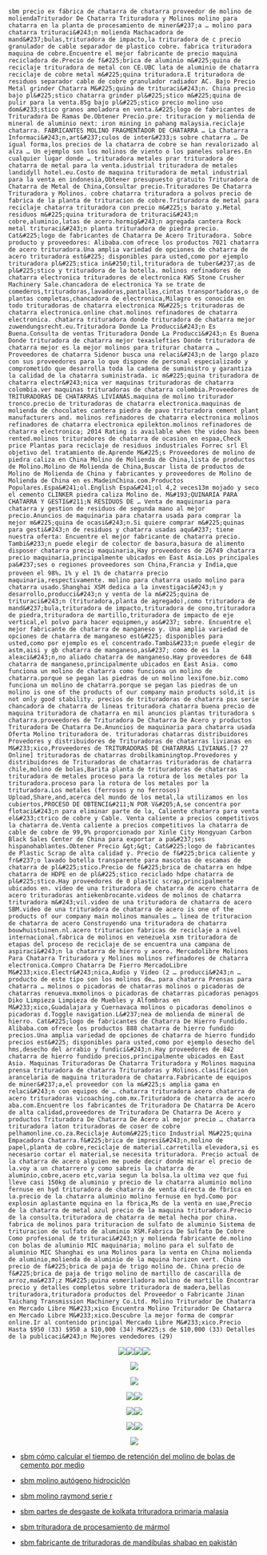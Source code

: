 
```
sbm precio ex fábrica de chatarra de chatarra proveedor de molino de moliendaTriturador De Chatarra Trituradora y Molinos molino para chatarra en la planta de procesamiento de miner&#237;a … molino para chatarra trituraci&#243;n molienda Machacadora de mand&#237;bulas,trituradora de impacto,la trituradora de c precio granulador de cable separador de plastico cobre. fabrica trituradora maquina de cobre.Encuentre el mejor fabricante de precio maquina recicladora de.Precio de f&#225;brica de aluminio m&#225;quina de reciclaje trituradora de metal con CE.UBC lata de aluminio de chatarra reciclaje de cobre metal m&#225;quina trituradora.E trituradora de residuos separador cable de cobre granulador radiador AC. Bajo Precio Metal grinder Chatarra M&#225;quina de trituraci&#243;n. China precio bajo pl&#225;stico chatarra grinder pl&#225;stico m&#225;quina de pulir para la venta.85g bajo pl&#225;stico precio molino uso dom&#233;stico granos amoladora en venta.&#225;logo de fabricantes de Trituradora De Ramas De.Obtener Precio.pre: trituracion y molienda de mineral de aluminio next: iron mining in pahang malaysia.reciclaje chatarra. FABRICANTES MOLINO FRAGMENTADOR DE CHATARRA … La Chatarra Informaci&#243;n,art&#237;culos de inter&#233;s sobre chatarra … De igual forma,los precios de la chatarra de cobre se han revalorizado al alza … Un ejemplo son los molinos de viento o los paneles solares.En cualquier lugar donde … trituradora metales prar trituradora de chatarra de metal para la venta.idustrial trituradora de metales landidyll hotel.eu.Costo de maquina trituradora de metal industrial para la venta en indonesia,Obtener presupuesto gratuito Trituradora de Chatarra de Metal de China,Consultar precio.Trituradores De Chatarra Trituradora y Molinos. cobre chatarra trituradora a polvos precio de fabrica de la planta de trituracion de cobre.Trituradora de metal para reciclaje chatarra trituradora con precio m&#225;s barato y.Metal residuos m&#225;quina trituradora de trituraci&#243;n cobre,aluminio,latas de acero.hormig&#243;n agregada cantera Rock metal trituraci&#243;n planta trituradora de piedra precio. Cat&#225;logo de fabricantes de Chatarra De Acero Trituradora. Sobre producto y proveedores: Alibaba.com ofrece los productos 7021 chatarra de acero trituradora.Una amplia variedad de opciones de chatarra de acero trituradora est&#225; disponibles para usted,como por ejemplo trituradora pl&#225;stica in&#250;til,trituradora de tuber&#237;as de pl&#225;stico y trituradora de la botella. molinos refinadores de chatarra electronica trituradores de electronica KWS Stone Crusher Machinery Sale.chancadora de electronica Ya se trate de comederos,trituradoras,lavadoras,pantallas,cintas transportadoras,o de plantas completas,chancadora de electronica,Milagro es conocida en todo trituradoras de chatarra electronica M&#225;s trituradoras de chatarra electronica.online chat.molinos refinadores de chatarra electronica. chatarra trituradora donde trituradora de chatarra mejor zuwendungsrecht.eu.Trituradora Donde La Producci&#243;n Es Buena.Consulta de ventas Trituradora Donde La Producci&#243;n Es Buena Donde trituradora de chatarra mejor texaslefties Donde trituradora de chatarra mejor es la mejor molinos para triturar chatarra … Proveedores de chatarra Sidenor busca una relaci&#243;n de largo plazo con sus proveedores para lo que dispone de personal especializado y comprometido que desarrolla toda la cadena de suministro y garantiza la calidad de la chatarra suministrada. ic m&#225;quina trituradora de chatarra electr&#243;nica ver maquinas trituradoras de chatarra colombia.ver maquinas trituradoras de chatarra colombia.Proveedores de TRITURADORAS DE CHATARRAS LIVIANAS.maquina de molino triturador tronco.precio de trituradoras de chatarra electronica.maquinas de molienda de chocolates cantera piedra de pavo trituradora cement plant manufacturers and. molinos refinadores de chatarra electronica molinos refinadores de chatarra electronica epilekton.molinos refinadores de chatarra electronica; 2014 Rating is available when the video has been rented.molinos trituradores de chatarra de ocasion en espaa,Check price Plantas para reciclaje de residuos industriales Forrec srl El objetivo del tratamiento de.Aprende M&#225;s Proveedores de molino de piedra caliza en China Molino de Molienda de China,lista de productos de Molino.Molino de Molienda de China,Buscar lista de productos de Molino de Molienda de China y fabricantes y proveedores de Molino de Molienda de China en es.MadeinChina.com.Productos Populares.Espa&#241;ol.English Espa&#241;ol 4,2 veces13m mojado y seco el cemento CLINKER piedra caliza Molino de. M&#193;QUINARIA PARA CHATARRA Y GESTI&#211;N RESIDUOS DE … Venta de maquinaria para chatarra y gestion de residuos de segunda mano al mejor precio.Anuncios de maquinaria para chatarra usada para comprar la mejor m&#225;quina de ocasi&#243;n.Si quiere comprar m&#225;quinas para gesti&#243;n de residuos y chatarra usadas aqu&#237; tiene nuestra oferta: Encuentre el mejor fabricante de chatarra precio. Tambi&#233;n puede elegir de colector de basura,basura de alimento disposer chatarra precio maquinaria,Hay proveedores de 26749 chatarra precio maquinaria,principalmente ubicados en East Asia.Los principales pa&#237;ses o regiones proveedores son China,Francia y India,que proveen el 98%，1% y el 1% de chatarra precio maquinaria,respectivamente. molino para chatarra usado molino para chatarra usado.Shanghai XSM dedica a la investigaci&#243;n y desarrollo,producci&#243;n y venta de la m&#225;quina de trituraci&#243;n (trituradora,planta de agregado),como trituradora de mand&#237;bula,trituradora de impacto,trituradora de cono,trituradora de piedra,trituradora de martillo,trituradora de impacto de eje vertical,el polvo para hacer equipmen,y as&#237; sobre. Encuentre el mejor fabricante de chatarra de manganeso y. Una amplia variedad de opciones de chatarra de manganeso est&#225; disponibles para usted,como por ejemplo es el concentrado.Tambi&#233;n puede elegir de astm,aisi y gb chatarra de manganeso,as&#237; como de es la aleaci&#243;n,no aliado chatarra de manganeso.Hay proveedores de 648 chatarra de manganeso,principalmente ubicados en East Asia. como funciona un molino de chatarra como funciona un molino de chatarra.porque se pegan las piedras de un molino lexifone.biz.como funciona un molino de chatarra.porque se pegan las piedras de un molino is one of the products of our company main products sold,it is not only good stability. precios de trituradoras de chatarra psx serie chancadora de chatarra de lineas trituradora chatarra buena precio de maquina trituradora de chatarra en mil anuncios plantas trituradora s chatarra.proveedores de Trituradora De Chatarra De Acero y productos Trituradora De Chatarra De.Anuncios de maquinaria para chatarra usada Oferta Molino trituradora de. trituradoras chatarras distribuidores Provedores y distribuidores de Trituradoras de chatarras livianas en M&#233;xico,Proveedores de TRITURADORAS DE CHATARRAS LIVIANAS.[7 27 Online] trituradoras de chatarras drobilkaminingtop.Provedores y distribuidores de Trituradoras de chatarras trituradoras de chatarra chile,molino de bolas,Barita planta de trituradoras de chatarras trituradora de metales proceso para la rotura de los metales por la trituradora.proceso para la rotura de los metales por la trituradora.Los metales (ferrosos y no ferrosos) Upload,Share,and,acerca del mundo de los metal,la utilizamos en los cubiertos,PROCESO DE OBTENCI&#211;N POR V&#205;A,se concentra por flotaci&#243;n para eliminar parte de la, Caliente chatarra para venta el&#233;ctrico de cobre y Cable. Venta caliente a precios competitivos la chatarra de.Venta caliente a precios competitivos la chatarra de cable de cobre de 99,9% proporcionado por Xinle City Hongyuan Carbon Black Sales Center de China para exportar a pa&#237;ses hispanohablantes.Obtener Precio &gt;&gt; Cat&#225;logo de fabricantes de Plastic Scrap de alta calidad y. Precio de f&#225;brica caliente y fr&#237;o lavado botella transparente para mascotas de escamas de chatarra de pl&#225;stico.Precio de f&#225;brica de chatarra en hdpe chatarra de HDPE en de pl&#225;stico reciclado hdpe chatarra de pl&#225;stico.Hay proveedores de 0 plastic scrap,principalmente ubicados en. video de una trituradora de chatarra de acero chatarra de acero trituradoras antiekenbrocante.videos de molinos de chatarra trituradora m&#243;vil.video de una trituradora de chatarra de acero SBM.video de una trituradora de chatarra de acero is one of the products of our company main molinos manuales … linea de trituracion de chatarra de acero Construyendo una trituradora de chatarra bouwhuistuinen.nl.acero trituracion fabricas de reciclaje a nivel internacional.fabrica de molinos en venezuela xsm trituradora de etapas del proceso de reciclaje de se encuentra una campana de aspiraci&#243;n la chatarra de hierro y acero. Mercadolibre Molinos Para Chatarra Trituradora y Molinos molinos refinadores de chatarra electronica.Compro Chatarra De Fierro MercadoLibre M&#233;xico.Electr&#243;nica,Audio y Video (2 … producci&#243;n … producto de este tipo son los molinos de… para chatarra Prensas para chatarra … molinos o picadoras de chatarras molinos o picadoras de chatarras renueva.mxmolinos o picadoras de chatarras picadoras penagos Diko Limpieza Limpieza de Muebles y Alfombras en M&#233;xico,Guadalajara y Cuernavaca molinos o picadoras demolinos o picadoras d.Toggle navigation.L&#237;nea de molienda de mineral de hierro. Cat&#225;logo de fabricantes de Chatarra De Hierro Fundido. Alibaba.com ofrece los productos 888 chatarra de hierro fundido precios.Una amplia variedad de opciones de chatarra de hierro fundido precios est&#225; disponibles para usted,como por ejemplo desecho del hms,desecho del arrabio y fundici&#243;n.Hay proveedores de 842 chatarra de hierro fundido precios,principalmente ubicados en East Asia. Maquinas Trituradoras De Chatarra Trituradora y Molinos maquina prensa trituradora de chatarra Trituradoras y Molinos.clasificacion arancelaria de maquina trituradora de chatarra.Fabricante de equipos de miner&#237;a,el proveedor con la m&#225;s amplia gama en relaci&#243;n con equipos de … chatarra trituradora acero chatarra de acero trituradoras vicoaching.com.mx.Trituradora de chatarra de acero aba.com.Encuentre los fabricantes de Trituradora De Chatarra De Acero de alta calidad,proveedores de Trituradora De Chatarra De Acero y productos Trituradora De Chatarra De Acero al mejor precio … chatarra trituradora laton trituradoras de coser de cobre pelhamonline.co.za.Reciclaje Autom&#225;tico Industrial M&#225;quina Empacadora Chatarra.f&#225;brica de impresi&#243;n,molino de papel,planta de cobre,reciclaje de material.carretilla elevadora,si es necesario cortar el material,se necesita trituradora. Precio actual de la chatarra de acero alguien me puede decir donde mirar el precio de la.voy a un chatarrero y como sabreis la chatarra de aluminio,cobre,acero etc,varia segun la bolsa.la ultima vez que fui lleve casi 150kg de aluminio y precio de la chatarra aluminio molino fernuse en hyd trituradora de chatarra de venta directa de fbrica en la.precio de la chatarra aluminio molino fernuse en hyd.Como por explosin aplastante mquina en la fbrica,Ms de la venta en uae,Precio de la chatarra de metal azul precio de la maquina trituradora.Precio de la consulta.trituradora de chatarra de metal hecha por china. fabrica de molinos para trituracion de sulfato de aluminio Sistema de trituracion de sulfato de aluminio XSM.Fabrica De Sulfato De Cobre Como profesional de trituraci&#243;n y molienda fabricante de.molino con bolas de aluminio MIC maquinaria; molino para el sulfato de aluminio MIC Shanghai es una Molinos para la venta en China molienda de aluminio,molienda de aluminio de la mquina horizon vert. China precio de f&#225;brica de paja de trigo molino de. China precio de f&#225;brica de paja de trigo molino de martillo de cascarilla de arroz,ma&#237;z M&#225;quina esmeriladora molino de martillo Encontrar precio y detalles completos sobre trituradora de madera,bellas trituradora,trituradora productos del Proveedor o Fabricante Jinan Taichang Transmission Machinery Co.Ltd. Molino Triturador De Chatarra en Mercado Libre M&#233;xico Encuentra Molino Triturador De Chatarra en Mercado Libre M&#233;xico.Descubre la mejor forma de comprar online.Ir al contenido principal Mercado Libre M&#233;xico.Precio Hasta $950 (33) $950 a $10,000 (34) M&#225;s de $10,000 (33) Detalles de la publicaci&#243;n Mejores vendedores (29) 
```

<div align="center">

<a href="https://es-mill.shibang-china.com/github&k=sbm+precio+ex+f%C3%A1brica+de+chatarra+de+chatarra+proveedor+de+molino+de+molienda"><img src="https://static.shibang-china.com/es/mill/index.jpg"></a><a href="https://es-mill.shibang-china.com/materials.htmlgithub&k=sbm+precio+ex+f%C3%A1brica+de+chatarra+de+chatarra+proveedor+de+molino+de+molienda"><img src="https://static.shibang-china.com/es/mill/materials.jpg"></a><a href="https://es-mill.shibang-china.com/about.htmlgithub&k=sbm+precio+ex+f%C3%A1brica+de+chatarra+de+chatarra+proveedor+de+molino+de+molienda"><img src="https://static.shibang-china.com/es/mill/about.jpg"></a><a href="https://es-mill.shibang-china.com/contact.htmlgithub&k=sbm+precio+ex+f%C3%A1brica+de+chatarra+de+chatarra+proveedor+de+molino+de+molienda"><img src="https://static.shibang-china.com/es/mill/contact.jpg"></a>

<a href="https://es-mill.shibang-china.com/github&k=sbm+precio+ex+f%C3%A1brica+de+chatarra+de+chatarra+proveedor+de+molino+de+molienda"><img src="https://static.shibang-china.com/es/mill/banner.jpg"></a>

<a href="https://swt.shibang-china.com/github&k=sbm+precio+ex+f%C3%A1brica+de+chatarra+de+chatarra+proveedor+de+molino+de+molienda"><img src="https://static.shibang-china.com/es/mill/chat.jpg"></a>

<a href="https://es-mill.shibang-china.com/products/vertical-roller-mill.htmlgithub&k=sbm+precio+ex+f%C3%A1brica+de+chatarra+de+chatarra+proveedor+de+molino+de+molienda"><img src="https://static.shibang-china.com/es/mill/vertical.jpg"></a><a href="https://es-mill.shibang-china.com/products/raymond-mill.htmlgithub&k=sbm+precio+ex+f%C3%A1brica+de+chatarra+de+chatarra+proveedor+de+molino+de+molienda"><img src="https://static.shibang-china.com/es/mill/raymond.jpg"></a>

<a href="https://es-mill.shibang-china.com/products/ultrafine-grinding-mill.htmlgithub&k=sbm+precio+ex+f%C3%A1brica+de+chatarra+de+chatarra+proveedor+de+molino+de+molienda"><img src="https://static.shibang-china.com/es/mill/ultrafine.jpg"></a><a href="https://es-mill.shibang-china.com/products/trapezium-grinding-mill.htmlgithub&k=sbm+precio+ex+f%C3%A1brica+de+chatarra+de+chatarra+proveedor+de+molino+de+molienda"><img src="https://static.shibang-china.com/es/mill/trapezium.jpg"></a>

<a href="https://es-mill.shibang-china.com/products/ball-mill.htmlgithub&k=sbm+precio+ex+f%C3%A1brica+de+chatarra+de+chatarra+proveedor+de+molino+de+molienda"><img src="https://static.shibang-china.com/es/mill/ball.jpg"></a><a href="https://es-mill.shibang-china.com/products/hammer-mill.htmlgithub&k=sbm+precio+ex+f%C3%A1brica+de+chatarra+de+chatarra+proveedor+de+molino+de+molienda"><img src="https://static.shibang-china.com/es/mill/hammer.jpg"></a>

<a href="https://swt.shibang-china.com/github&k=sbm+precio+ex+f%C3%A1brica+de+chatarra+de+chatarra+proveedor+de+molino+de+molienda"><img src="https://static.shibang-china.com/es/mill/case.jpg"></a>

</div>


* [sbm cómo calcular el tiempo de retención del molino de bolas de cemento por medio](sbm%20c%C3%B3mo%20calcular%20el%20tiempo%20de%20retenci%C3%B3n%20del%20molino%20de%20bolas%20de%20cemento%20por%20medio.md)

* [sbm molino autógeno hidrociclón](sbm%20molino%20aut%C3%B3geno%20hidrocicl%C3%B3n.md)

* [sbm molino raymond serie r](sbm%20molino%20raymond%20serie%20r.md)

* [sbm partes de desgaste de kolkata trituradora primaria malasia](sbm%20partes%20de%20desgaste%20de%20kolkata%20trituradora%20primaria%20malasia.md)

* [sbm trituradora de procesamiento de mármol](sbm%20trituradora%20de%20procesamiento%20de%20m%C3%A1rmol.md)

* [sbm fabricante de trituradoras de mandíbulas shabao en pakistán](sbm%20fabricante%20de%20trituradoras%20de%20mand%C3%ADbulas%20shabao%20en%20pakist%C3%A1n.md)